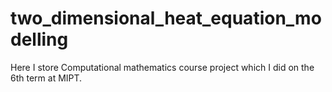 # two_dimensional_heat_equation_modelling

Here I store Computational mathematics course project which I did on the 6th term at MIPT.

